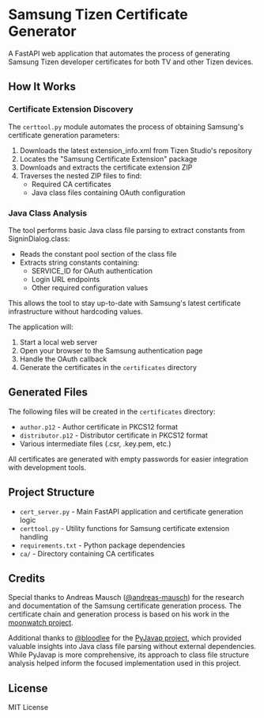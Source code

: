 # Samsung Tizen Certificate Generator

A FastAPI web application that automates the process of generating Samsung Tizen developer certificates for both TV and other Tizen devices.

## How It Works

### Certificate Extension Discovery

The `certtool.py` module automates the process of obtaining Samsung's certificate generation parameters:

1. Downloads the latest extension_info.xml from Tizen Studio's repository
2. Locates the "Samsung Certificate Extension" package
3. Downloads and extracts the certificate extension ZIP
4. Traverses the nested ZIP files to find:
   - Required CA certificates
   - Java class files containing OAuth configuration

### Java Class Analysis

The tool performs basic Java class file parsing to extract constants from SigninDialog.class:

- Reads the constant pool section of the class file
- Extracts string constants containing:
  - SERVICE_ID for OAuth authentication
  - Login URL endpoints
  - Other required configuration values

This allows the tool to stay up-to-date with Samsung's latest certificate infrastructure without hardcoding values.

The application will:

1. Start a local web server
2. Open your browser to the Samsung authentication page
3. Handle the OAuth callback
4. Generate the certificates in the `certificates` directory

## Generated Files

The following files will be created in the `certificates` directory:

- `author.p12` - Author certificate in PKCS12 format
- `distributor.p12` - Distributor certificate in PKCS12 format
- Various intermediate files (.csr, .key.pem, etc.)

All certificates are generated with empty passwords for easier integration with development tools.

## Project Structure

- `cert_server.py` - Main FastAPI application and certificate generation logic
- `certtool.py` - Utility functions for Samsung certificate extension handling
- `requirements.txt` - Python package dependencies
- `ca/` - Directory containing CA certificates

## Credits

Special thanks to Andreas Mausch ([@andreas-mausch](https://github.com/andreas-mausch)) for the research and documentation of the Samsung certificate generation process. The certificate chain and generation process is based on his work in the [moonwatch project](https://gitlab.com/andreas-mausch/moonwatch/-/blob/master/certificates/CreateSamsungCertificate.md).

Additional thanks to [@bloodlee](https://github.com/bloodlee) for the [PyJavap project](https://github.com/bloodlee/PyJavap), which provided valuable insights into Java class file parsing without external dependencies. While PyJavap is more comprehensive, its approach to class file structure analysis helped inform the focused implementation used in this project.

## License

MIT License
